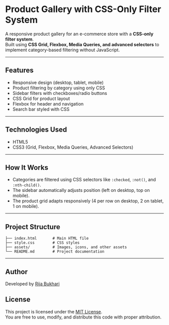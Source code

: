 # Product Gallery with CSS-Only Filter System

A responsive product gallery for an e-commerce store with a **CSS-only filter system**.  
Built using **CSS Grid, Flexbox, Media Queries, and advanced selectors** to implement category-based filtering without JavaScript.

---

## Features

- Responsive design (desktop, tablet, mobile)
- Product filtering by category using only CSS
- Sidebar filters with checkboxes/radio buttons
- CSS Grid for product layout
- Flexbox for header and navigation
- Search bar styled with CSS

---

## Technologies Used

- HTML5
- CSS3 (Grid, Flexbox, Media Queries, Advanced Selectors)

---

## How It Works

- Categories are filtered using CSS selectors like `:checked`, `:not()`, and `:nth-child()`.
- The sidebar automatically adjusts position (left on desktop, top on mobile).
- The product grid adapts responsively (4 per row on desktop, 2 on tablet, 1 on mobile).

---

## Project Structure

```
├── index.html       # Main HTML file
├── style.css        # CSS styles
├── assets/          # Images, icons, and other assets
└── README.md        # Project documentation
```

---

## Author

Developed by [Rija Bukhari](https://github.com/RijaBukharii)

## License

This project is licensed under the [MIT License](LICENSE).  
You are free to use, modify, and distribute this code with proper attribution.
